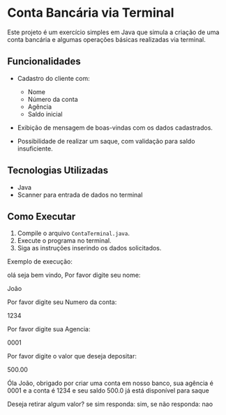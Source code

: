 # Conta Bancária via Terminal

Este projeto é um exercício simples em Java que simula a criação de uma conta bancária e algumas operações básicas realizadas via terminal.

## Funcionalidades

- Cadastro do cliente com:
  - Nome
  - Número da conta
  - Agência
  - Saldo inicial

- Exibição de mensagem de boas-vindas com os dados cadastrados.
- Possibilidade de realizar um saque, com validação para saldo insuficiente.

## Tecnologias Utilizadas

- Java
- Scanner para entrada de dados no terminal

## Como Executar

1. Compile o arquivo `ContaTerminal.java`.
2. Execute o programa no terminal.
3. Siga as instruções inserindo os dados solicitados.

Exemplo de execução:

olá seja bem vindo, Por favor digite seu nome:

João

Por favor digite seu Numero da conta:

1234

Por favor digite sua Agencia:

0001

Por favor digite o valor que deseja depositar:

500.00

Óla João, obrigado por criar uma conta em nosso banco, sua agência é 0001 e a conta é 1234 e seu saldo 500.0 já está disponível para saque

Deseja retirar algum valor? se sim responda: sim, se não responda: nao

